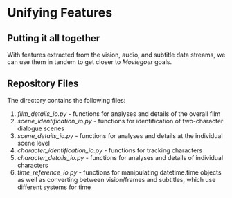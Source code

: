 # Unifying Features
## Putting it all together
With features extracted from the vision, audio, and subtitle data streams, we can use them in tandem to get closer to *Moviegoer* goals.

## Repository Files
The directory contains the following files:

1. *film_details_io.py* - functions for analyses and details of the overall film
2. *scene_identification_io.py* - functions for identification of two-character dialogue scenes
3. *scene_details_io.py* - functions for analyses and details at the individual scene level
4. *character_identification_io.py* - functions for tracking characters
5. *character_details_io.py* - functions for analyses and details of individual characters
6. *time_reference_io.py* - functions for manipulating datetime.time objects as well as converting between vision/frames and subtitles, which use different systems for time
